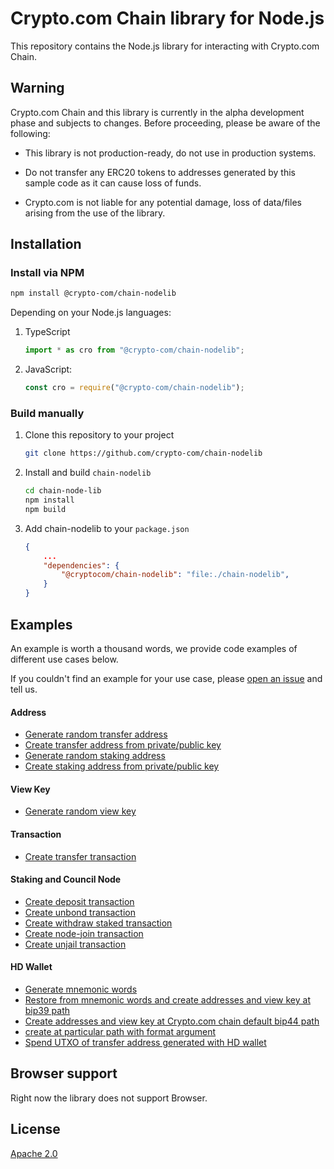 # Crypto.com Chain library for Node.js

This repository contains the Node.js library for interacting with Crypto.com Chain.

## Warning

Crypto.com Chain and this library is currently in the alpha development phase and subjects to changes. Before proceeding, please be aware of the following:

-   This library is not production-ready, do not use in production systems.

-   Do not transfer any ERC20 tokens to addresses generated by this sample code as it can cause loss of funds.

-   Crypto.com is not liable for any potential damage, loss of data/files arising from the use of the library.

## Installation

### Install via NPM

```bash
npm install @crypto-com/chain-nodelib
```

Depending on your Node.js languages:

1. TypeScript
    ```typescript
    import * as cro from "@crypto-com/chain-nodelib";
    ```

2. JavaScript:
    ```javascript
    const cro = require("@crypto-com/chain-nodelib");
    ```

### Build manually

1. Clone this repository to your project
    ```bash
    git clone https://github.com/crypto-com/chain-nodelib 
    ```

1. Install and build `chain-nodelib`
    ```bash
    cd chain-node-lib
    npm install
    npm build
    ```

1. Add chain-nodelib to your `package.json`
    ```json
    {
        ...
        "dependencies": {
            "@cryptocom/chain-nodelib": "file:./chain-nodelib",
        }
    }
    ```

## Examples

An example is worth a thousand words, we provide code examples of different use cases below.

If you couldn't find an example for your use case, please [open an issue](https://github.com/crypto-com/chain-nodelib/issues/new) and tell us.

#### Address
- [Generate random transfer address](integration-tests/address.spec.ts#L6)
- [Create transfer address from private/public key](integration-tests/address.spec.ts#L17)
- [Generate random staking address](integration-tests/address.spec.ts#L55)
- [Create staking address from private/public key](integration-tests/address.spec.ts#L65)

#### View Key
- [Generate random view key](integration-tests/viewKey.spec.ts#L8)

#### Transaction
- [Create transfer transaction](integration-tests/transaction/transfer.spec.ts#L29)

#### Staking and Council Node
- [Create deposit transaction](integration-tests/transaction/staking.spec.ts#L60)
- [Create unbond transaction](integration-tests/transaction/staking.spec.ts#L101)
- [Create withdraw staked transaction](integration-tests/transaction/staking.spec.ts#L130)
- [Create node-join transaction](integration-tests/transaction/council_node.spec.ts#L100)
- [Create unjail transaction](lib/src/transaction/council_node/unjail_transaction.spec.ts#148)

#### HD Wallet

- [Generate mnemonic words](integration-tests/hdwallet.spec.ts#L8)
- [Restore from mnemonic words and create addresses and view key at bip39 path](integration-tests/hdwallet.spec.ts#L14)
- [Create addresses and view key at Crypto.com chain default bip44 path](integration-tests/hdwallet.spec.ts#L59)
- [create at particular path with format argument](integration-tests/hdwallet.spec.ts#L119)
- [Spend UTXO of transfer address generated with HD wallet](integration-tests/transaction/transfer.spec.ts#L173)

## Browser support

Right now the library does not support Browser.

## License

[Apache 2.0](./LICENSE)
